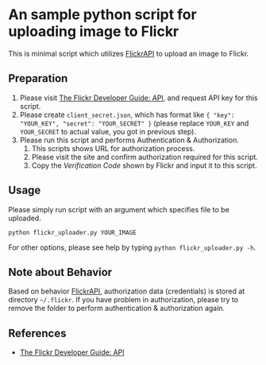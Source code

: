 # An sample python script for uploading image to Flickr

[FlickrAPI]:https://github.com/sybrenstuvel/flickrapi/
This is minimal script which utilizes [FlickrAPI] to upload an image to Flickr.

## Preparation

1. Please visit [The Flickr Developer Guide: API](https://www.flickr.com/services/developer/api/), and request API key for this script.
1. Please create `client_secret.json`, which has format like `{ "key": "YOUR_KEY", "secret": "YOUR_SECRET" }` (please replace `YOUR_KEY` and `YOUR_SECRET` to actual value, you got in previous step).
1. Please run this script and performs Authentication & Authorization.
    1. This scripts shows URL for authorization process.
    1. Please visit the site and confirm authorization required for this script.
    1. Copy the *Verification Code* shown by Flickr and input it to this script.

## Usage

Please simply run script with an argument which specifies file to be uploaded.

```
python flickr_uploader.py YOUR_IMAGE
```

For other options, please see help by typing `python flickr_uploader.py -h`.

## Note about Behavior

Based on behavior [FlickrAPI], authorization data (credentials) is stored at directory `~/.flickr`. If you have problem in authorization, please try to remove the folder to perform authentication & authorization again.

## References

* [The Flickr Developer Guide: API](https://www.flickr.com/services/developer/api/)
